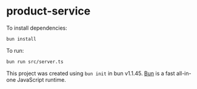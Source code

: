 # product-service

To install dependencies:

```bash
bun install
```

To run:

```bash
bun run src/server.ts
```

This project was created using `bun init` in bun v1.1.45. [Bun](https://bun.sh) is a fast all-in-one JavaScript runtime.
